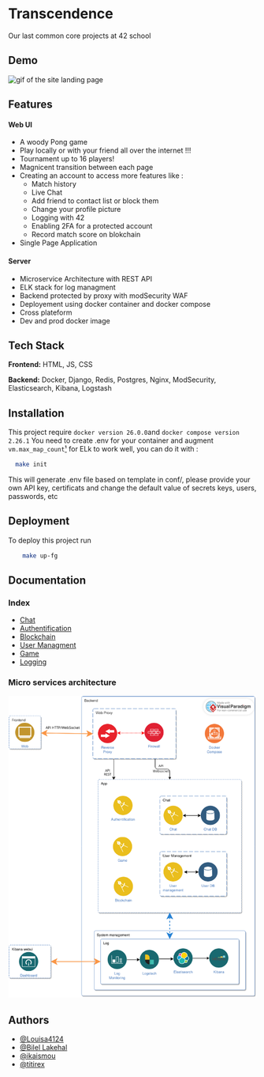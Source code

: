 
# Transcendence
Our last common core projects at 42 school


## Demo
![gif of the site landing page](https://raw.githubusercontent.com/notapainting/transcendence/main/img/doc/demo.gif)

## Features

#### Web UI
- A woody Pong game
- Play locally or with your friend all over the internet !!!
- Tournament up to 16 players! 
- Magnicent transition between each page
- Creating an account to access more features like : 
    - Match history
    - Live Chat
    - Add friend to contact list or block them
    - Change your profile picture
    - Logging with 42
    - Enabling 2FA for a protected account
    - Record match score on blokchain
- Single Page Application

#### Server
- Microservice Architecture with REST API
- ELK stack for log managment
- Backend protected by proxy with modSecurity WAF
- Deployement using docker container and docker compose
- Cross plateform
- Dev and prod docker image


## Tech Stack
**Frontend:** HTML, JS, CSS

**Backend:** Docker, Django, Redis, Postgres, Nginx, ModSecurity, Elasticsearch, Kibana, Logstash


## Installation
This project require `docker version 26.0.0`and `docker compose version 2.26.1`
You need to create .env for your container and augment `vm.max_map_count`[¹](https://access.redhat.com/solutions/99913) for ELk to work well, you can do it with :

```bash
  make init
```

This will generate .env file based on template in conf/, please provide your own API key, certificats and change the default value of secrets keys, users, passwords, etc


## Deployment
To deploy this project run

```bash
    make up-fg
```

## Documentation

### Index

- [Chat](https://github.com/notapainting/transcendence/blob/main/apps/chat)
- [Authentification](https://github.com/notapainting/transcendence/blob/main/apps/auth)
- [Blockchain](https://github.com/notapainting/transcendence/blob/main/apps/blockchain)
- [User Managment](https://github.com/notapainting/transcendence/blob/main/apps/user)
- [Game](https://github.com/notapainting/transcendence/blob/main/apps/game)
- [Logging](https://github.com/notapainting/transcendence/blob/main/elk)


### Micro services architecture

![microservice architecture](https://raw.githubusercontent.com/notapainting/transcendence/main/img/doc/tr_ms_arch.png)


## Authors

- [@Louisa4124](https://www.github.com/Louisa4124)
- [@Bilel Lakehal](https://www.github.com/BilelLk)
- [@ikaismou](https://www.github.com/islemk69)
- [@titirex](https://www.github.com/titi-rex)
